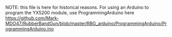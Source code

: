 NOTE: this file is here for historical reasons. For using an Arduino to program the YX5200 module, use ProgrammingArduino here
https://github.com/Mark-MDO47/RubberBandGun/blob/master/RBG_arduino/ProgrammingArduino/ProgrammingArduino.ino
